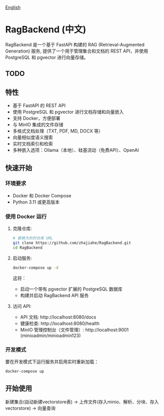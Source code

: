 [English](./README.md)

# RagBackend (中文)

RagBackend 是一个基于 FastAPI 构建的 RAG (Retrieval-Augmented Generation) 服务, 提供了一个用于管理集合和文档的 REST API，并使用 PostgreSQL 和 pgvector 进行向量存储。

## TODO


## 特性
- 基于 FastAPI 的 REST API
- 使用 PostgreSQL 和 pgvector 进行文档存储和向量嵌入
- 支持 Docker，方便部署
- 与 MinIO 集成的文件存储
- 多格式文档处理（TXT, PDF, MD, DOCX 等）
- 向量相似度语义搜索
- 实时文档索引和检索
- 多种嵌入选项：Ollama（本地）、硅基流动（免费API）、OpenAI

## 快速开始

### 环境要求

- Docker 和 Docker Compose
- Python 3.11 或更高版本

### 使用 Docker 运行

1. 克隆仓库:
   ```bash
   # 替换为你的仓库 URL
   git clone https://github.com/zhajiahe/RagBackend.git
   cd RagBackend
   ```

2. 启动服务:
   ```bash
   docker-compose up -d
   ```

   这将：
   - 启动一个带有 pgvector 扩展的 PostgreSQL 数据库
   - 构建并启动 RagBackend API 服务

3. 访问 API:
   - API 文档: http://localhost:8080/docs
   - 健康检查: http://localhost:8080/health
   - MinIO 管理控制台（文件管理）: http://localhost:9001 (minioadmin/minioadmin123)

### 开发模式

要在开发模式下运行服务并启用实时重新加载：

```bash
docker-compose up
```

## 开始使用
新建集合(自动新建vectorstore表) -> 上传文件(存入minio、解析、分块、存入vectorstore) -> 向量查询

